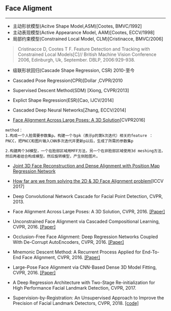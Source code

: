 ## Face Aligment
------------------------------
- 主动形状模型(Acitve Shape Model,ASM)[Cootes, BMVC/1992]
- 主动表现模型(Active Appearance Model, AAM)[Cootes, ECCV/1998]
- 局部约束模型(Constrained Local Model, CLM)[Cristinacce, BMVC/2006]
> Cristinacce D, Cootes T F. Feature Detection and Tracking with Constrained Local Models[C]// British Machine Vision Conference 2006, Edinburgh, Uk, September. DBLP, 2006:929-938.

- 级联形状回归(Cascade Shape Regression, CSR) 2010-至今
- Cascaded Pose Regression(CPR)[Dollar ,CVPR/2010
- Supervised Descent Method(SDM) [Xiong, CVPR/2013]
- Explict Shape Regression(ESR)[Cao, IJCV/2014]
- Cascaded Deep Neural Networks[Zhang, ECCV/2014]



- [Face Alignment Across Large Poses: A 3D Solution](http://www.cbsr.ia.ac.cn/users/xiangyuzhu/projects/3DDFA/main.htm)[CVPR2016]
```
method：
1.构成一个人脸需要参数集p。构建一个与pk（表示p的第k次迭代）相关的feature ：PNCC，把PNCC和图片输入CNN多次迭代并更新p以后，生成了所需的参数集p

2.构建两个3d模型，一个在脸部区域用MFF方法，另一个在非脸部区域使用3d meshing方法，然后两者结合构成模型。然后旋转模型，产生侧脸图片。
```

- [Joint 3D Face Reconstruction and Dense Alignment with Position Map Regression Network](https://github.com/YadiraF/PRNet)

- [How far are we from solving the 2D \& 3D Face Alignment problem](https://github.com/1adrianb/face-alignment)[ICCV 2017]


<ul>
<li>Deep Convolutional Network Cascade for Facial Point Detection, CVPR, 2013.
</ul></li>
       
<ul>
<li>Face Alignment Across Large Poses: A 3D Solution, CVPR, 2016. <a href="http://www.cv-foundation.org/openaccess/content_cvpr_2016/papers/Zhu_Face_Alignment_Across_CVPR_2016_paper.pdf">[Paper]</a></li>
</ul></li>

<ul>
<li>Unconstrained Face Alignment via Cascaded Compositional Learning, CVPR, 2016. <a href="http://www.cv-foundation.org/openaccess/content_cvpr_2016/papers/Zhu_Unconstrained_Face_Alignment_CVPR_2016_paper.pdf">[Paper]</a></li>
</ul></li>

<ul>
<li>Occlusion-Free Face Alignment: Deep Regression Networks Coupled With De-Corrupt AutoEncoders, CVPR, 2016. <a href="http://www.cv-foundation.org/openaccess/content_cvpr_2016/papers/Zhang_Occlusion-Free_Face_Alignment_CVPR_2016_paper.pdf">[Paper]</a></li>
</ul></li>

<ul>
<li>Mnemonic Descent Method: A Recurrent Process Applied for End-To-End Face Alignment, CVPR, 2016. <a href="http://www.cv-foundation.org/openaccess/content_cvpr_2016/papers/Trigeorgis_Mnemonic_Descent_Method_CVPR_2016_paper.pdf">[Paper]</a></li>
</ul></li>

<ul>
<li>Large-Pose Face Alignment via CNN-Based Dense 3D Model Fitting, CVPR, 2016. <a href="http://www.cv-foundation.org/openaccess/content_cvpr_2016/papers/Jourabloo_Large-Pose_Face_Alignment_CVPR_2016_paper.pdf">[Paper]</a></li>
</ul></li>

<ul><li>
A Deep Regression Architecture with Two-Stage Re-initialization for High Performance Facial Landmark Detection, CVPR, 2017.
</ul></li>

<ul><li>
Supervision-by-Registration: An Unsupervised Approach to Improve the Precision of Facial Landmark Detectors, CVPR, 2018.
      <a href="https://github.com/facebookresearch/supervision-by-registration">[code]
</ul></li>


